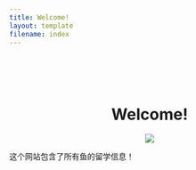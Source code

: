 ```yaml
---
title: Welcome!
layout: template
filename: index
--- 
```

<br>
<h1 align="center"> <br> Welcome! </h1>

<p align="center">
   <img src="https://raw.githubusercontent.com/imcrisanto/mms-142/main/streaming-scrolling.gif" />  
     <br>
</p>

这个网站包含了所有鱼的留学信息！


